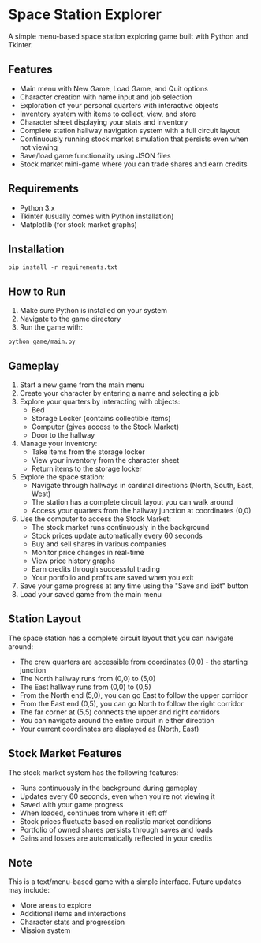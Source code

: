 # Space Station Explorer

A simple menu-based space station exploring game built with Python and Tkinter.

## Features

- Main menu with New Game, Load Game, and Quit options
- Character creation with name input and job selection
- Exploration of your personal quarters with interactive objects
- Inventory system with items to collect, view, and store
- Character sheet displaying your stats and inventory
- Complete station hallway navigation system with a full circuit layout
- Continuously running stock market simulation that persists even when not viewing
- Save/load game functionality using JSON files
- Stock market mini-game where you can trade shares and earn credits

## Requirements

- Python 3.x
- Tkinter (usually comes with Python installation)
- Matplotlib (for stock market graphs)

## Installation

```
pip install -r requirements.txt
```

## How to Run

1. Make sure Python is installed on your system
2. Navigate to the game directory
3. Run the game with:

```
python game/main.py
```

## Gameplay

1. Start a new game from the main menu
2. Create your character by entering a name and selecting a job
3. Explore your quarters by interacting with objects:
   - Bed
   - Storage Locker (contains collectible items)
   - Computer (gives access to the Stock Market)
   - Door to the hallway
4. Manage your inventory:
   - Take items from the storage locker
   - View your inventory from the character sheet
   - Return items to the storage locker
5. Explore the space station:
   - Navigate through hallways in cardinal directions (North, South, East, West)
   - The station has a complete circuit layout you can walk around
   - Access your quarters from the hallway junction at coordinates (0,0)
6. Use the computer to access the Stock Market:
   - The stock market runs continuously in the background
   - Stock prices update automatically every 60 seconds
   - Buy and sell shares in various companies
   - Monitor price changes in real-time
   - View price history graphs
   - Earn credits through successful trading
   - Your portfolio and profits are saved when you exit
7. Save your game progress at any time using the "Save and Exit" button
8. Load your saved game from the main menu

## Station Layout

The space station has a complete circuit layout that you can navigate around:
- The crew quarters are accessible from coordinates (0,0) - the starting junction
- The North hallway runs from (0,0) to (5,0)
- The East hallway runs from (0,0) to (0,5)
- From the North end (5,0), you can go East to follow the upper corridor
- From the East end (0,5), you can go North to follow the right corridor
- The far corner at (5,5) connects the upper and right corridors
- You can navigate around the entire circuit in either direction
- Your current coordinates are displayed as (North, East)

## Stock Market Features

The stock market system has the following features:
- Runs continuously in the background during gameplay
- Updates every 60 seconds, even when you're not viewing it
- Saved with your game progress
- When loaded, continues from where it left off
- Stock prices fluctuate based on realistic market conditions
- Portfolio of owned shares persists through saves and loads
- Gains and losses are automatically reflected in your credits

## Note

This is a text/menu-based game with a simple interface. Future updates may include:
- More areas to explore
- Additional items and interactions
- Character stats and progression
- Mission system 